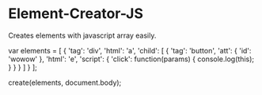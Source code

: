 # Element-Creator-JS
Creates elements with javascript array easily.

var elements = [
	{
		'tag': 'div',
		'html': 'a',
		'child': [
			{
				'tag': 'button',
				'att': {
					'id': 'wowow'
				},
				'html': 'e',
				'script': {
					'click': function(params) {
						console.log(this);
					}
				}
			}
		]
	}
];

create(elements, document.body);
